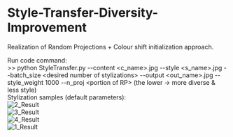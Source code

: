 # Style-Transfer-Diversity-Improvement
Realization of Random Projections + Colour shift initialization approach.

Run code command: <br>
\>\> python StyleTransfer.py --content \<c_name\>.jpg --style \<s_name\>.jpg --batch_size \<desired number of stylizations\> --output \<out_name\>.jpg --style_weight 1000 --n_proj \<portion of RP\> (the lower -> more diverse & less style)
<br>
Stylization samples (default parameters):<br>
![2_Result](https://user-images.githubusercontent.com/45120679/130358066-6f204292-38d6-4887-8a29-6ccd0b63bf00.jpg)<br>
![3_Result](https://user-images.githubusercontent.com/45120679/130358069-8a922ede-0afd-4322-a5a2-cc9d41bf0561.jpg)<br>
![4_Result](https://user-images.githubusercontent.com/45120679/130358070-87c20236-4af6-47ad-afc8-0732a9c71ea7.jpg)<br>
![1_Result](https://user-images.githubusercontent.com/45120679/130358071-d1a96fcd-a606-4e00-8a1a-1d347acc4f75.jpg)<br>


